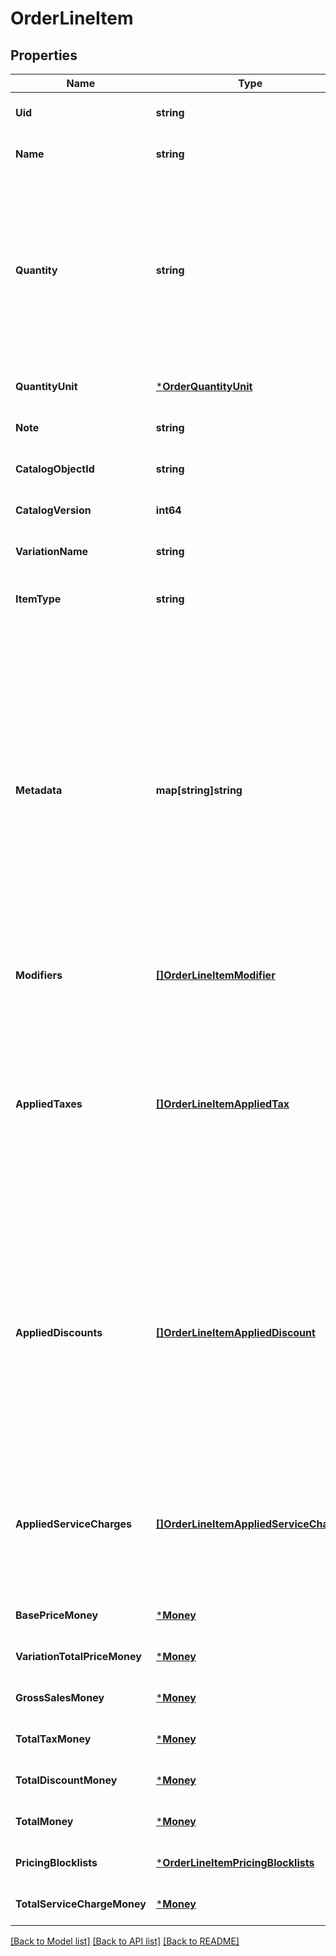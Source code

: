 # OrderLineItem

## Properties
Name | Type | Description | Notes
------------ | ------------- | ------------- | -------------
**Uid** | **string** | A unique ID that identifies the line item only within this order. | [optional] [default to null]
**Name** | **string** | The name of the line item. | [optional] [default to null]
**Quantity** | **string** | The count, or measurement, of a line item being purchased:  If &#x60;quantity&#x60; is a whole number, and &#x60;quantity_unit&#x60; is not specified, then &#x60;quantity&#x60; denotes an item count.  For example: &#x60;3&#x60; apples.  If &#x60;quantity&#x60; is a whole or decimal number, and &#x60;quantity_unit&#x60; is also specified, then &#x60;quantity&#x60; denotes a measurement.  For example: &#x60;2.25&#x60; pounds of broccoli.  For more information, see [Specify item quantity and measurement unit](https://developer.squareup.com/docs/orders-api/create-orders#specify-item-quantity-and-measurement-unit).  Line items with a quantity of &#x60;0&#x60; are automatically removed when paying for or otherwise completing the order. | [default to null]
**QuantityUnit** | [***OrderQuantityUnit**](OrderQuantityUnit.md) |  | [optional] [default to null]
**Note** | **string** | An optional note associated with the line item. | [optional] [default to null]
**CatalogObjectId** | **string** | The [CatalogItemVariation](https://developer.squareup.com/reference/square_2024-07-17/objects/CatalogItemVariation) ID applied to this line item. | [optional] [default to null]
**CatalogVersion** | **int64** | The version of the catalog object that this line item references. | [optional] [default to null]
**VariationName** | **string** | The name of the variation applied to this line item. | [optional] [default to null]
**ItemType** | **string** | The type of line item: an itemized sale, a non-itemized sale (custom amount), or the activation or reloading of a gift card. | [optional] [default to null]
**Metadata** | **map[string]string** | Application-defined data attached to this line item. Metadata fields are intended to store descriptive references or associations with an entity in another system or store brief information about the object. Square does not process this field; it only stores and returns it in relevant API calls. Do not use metadata to store any sensitive information (such as personally identifiable information or card details).  Keys written by applications must be 60 characters or less and must be in the character set &#x60;[a-zA-Z0-9_-]&#x60;. Entries can also include metadata generated by Square. These keys are prefixed with a namespace, separated from the key with a &#x27;:&#x27; character.  Values have a maximum length of 255 characters.  An application can have up to 10 entries per metadata field.  Entries written by applications are private and can only be read or modified by the same application.  For more information, see [Metadata](https://developer.squareup.com/docs/build-basics/metadata). | [optional] [default to null]
**Modifiers** | [**[]OrderLineItemModifier**](OrderLineItemModifier.md) | The [CatalogModifier](https://developer.squareup.com/reference/square_2024-07-17/objects/CatalogModifier)s applied to this line item. | [optional] [default to null]
**AppliedTaxes** | [**[]OrderLineItemAppliedTax**](OrderLineItemAppliedTax.md) | The list of references to taxes applied to this line item. Each &#x60;OrderLineItemAppliedTax&#x60; has a &#x60;tax_uid&#x60; that references the &#x60;uid&#x60; of a top-level &#x60;OrderLineItemTax&#x60; applied to the line item. On reads, the amount applied is populated.  An &#x60;OrderLineItemAppliedTax&#x60; is automatically created on every line item for all &#x60;ORDER&#x60; scoped taxes added to the order. &#x60;OrderLineItemAppliedTax&#x60; records for &#x60;LINE_ITEM&#x60; scoped taxes must be added in requests for the tax to apply to any line items.  To change the amount of a tax, modify the referenced top-level tax. | [optional] [default to null]
**AppliedDiscounts** | [**[]OrderLineItemAppliedDiscount**](OrderLineItemAppliedDiscount.md) | The list of references to discounts applied to this line item. Each &#x60;OrderLineItemAppliedDiscount&#x60; has a &#x60;discount_uid&#x60; that references the &#x60;uid&#x60; of a top-level &#x60;OrderLineItemDiscounts&#x60; applied to the line item. On reads, the amount applied is populated.  An &#x60;OrderLineItemAppliedDiscount&#x60; is automatically created on every line item for all &#x60;ORDER&#x60; scoped discounts that are added to the order. &#x60;OrderLineItemAppliedDiscount&#x60; records for &#x60;LINE_ITEM&#x60; scoped discounts must be added in requests for the discount to apply to any line items.  To change the amount of a discount, modify the referenced top-level discount. | [optional] [default to null]
**AppliedServiceCharges** | [**[]OrderLineItemAppliedServiceCharge**](OrderLineItemAppliedServiceCharge.md) | The list of references to service charges applied to this line item. Each &#x60;OrderLineItemAppliedServiceCharge&#x60; has a &#x60;service_charge_id&#x60; that references the &#x60;uid&#x60; of a top-level &#x60;OrderServiceCharge&#x60; applied to the line item. On reads, the amount applied is populated.  To change the amount of a service charge, modify the referenced top-level service charge. | [optional] [default to null]
**BasePriceMoney** | [***Money**](Money.md) |  | [optional] [default to null]
**VariationTotalPriceMoney** | [***Money**](Money.md) |  | [optional] [default to null]
**GrossSalesMoney** | [***Money**](Money.md) |  | [optional] [default to null]
**TotalTaxMoney** | [***Money**](Money.md) |  | [optional] [default to null]
**TotalDiscountMoney** | [***Money**](Money.md) |  | [optional] [default to null]
**TotalMoney** | [***Money**](Money.md) |  | [optional] [default to null]
**PricingBlocklists** | [***OrderLineItemPricingBlocklists**](OrderLineItemPricingBlocklists.md) |  | [optional] [default to null]
**TotalServiceChargeMoney** | [***Money**](Money.md) |  | [optional] [default to null]

[[Back to Model list]](../README.md#documentation-for-models) [[Back to API list]](../README.md#documentation-for-api-endpoints) [[Back to README]](../README.md)

